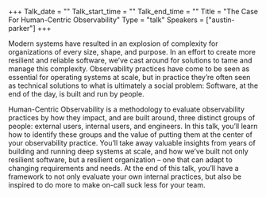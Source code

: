 +++
Talk_date = ""
Talk_start_time = ""
Talk_end_time = ""
Title = "The Case For Human-Centric Observability"
Type = "talk"
Speakers = ["austin-parker"]
+++

Modern systems have resulted in an explosion of complexity for organizations of every size, shape, and purpose. In an effort to create more resilient and reliable software, we’ve cast around for solutions to tame and manage this complexity. Observability practices have come to be seen as essential for operating systems at scale, but in practice they’re often seen as technical solutions to what is ultimately a social problem: Software, at the end of the day, is built and run by people.

Human-Centric Observability is a methodology to evaluate observability practices by how they impact, and are built around, three distinct groups of people: external users, internal users, and engineers. In this talk, you’ll learn how to identify these groups and the value of putting them at the center of your observability practice. You’ll take away valuable insights from years of building and running deep systems at scale, and how we’ve built not only resilient software, but a resilient organization – one that can adapt to changing requirements and needs. At the end of this talk, you’ll have a framework to not only evaluate your own internal practices, but also be inspired to do more to make on-call suck less for your team.
